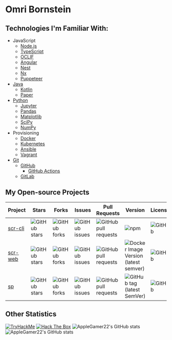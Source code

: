 # Omri Bornstein
## Technologies I'm Familiar With:
* JavaScript
  * [Node.js](https://nodejs.org/)
  * [TypeScript](https://typescriptlang.org/)
  * [OCLIF](https://oclif.io/)
  * [Angular](https://angular.io/)
  * [Nest](https://nestjs.com/)
  * [Nx](https://nx.dev/)
  * [Puppeteer](https://pptr.dev/)
* [Java](https://openjdk.java.net/)
  * [Kotlin](https://kotlinlang.org/)
  * [Paper](https://papermc.io/)
* [Python](https://python.org/)
  * [Jupyter](https://jupyter.org/)
  * [Pandas](https://pandas.pydata.org/)
  * [Matplotlib](https://matplotlib.org/)
  * [SciPy](https://scipy.org/)
  * [NumPy](https://numpy.org/)
* Provisioning
  * [Docker](http://docker.com/)
  * [Kubernetes](https://kubernetes.io/)
  * [Ansible](https://ansible.com/)
  * [Vagrant](https://vagrantup.com/)
* [Git](https://git-scm.com/)
  * [GitHub](https://github.com/)
    * [GitHub Actions](https://github.com/features/actions)
  * [GitLab](https://gitlab.com/)

## My Open-source Projects
Project|Stars|Forks|Issues|Pull Requests|Version|License
-|-|-|-|-|-|-
[scr-cli](https://github.com/AppleGamer22/scr-cli)|![GitHub stars](https://img.shields.io/github/stars/AppleGamer22/scr-cli)|![GitHub forks](https://img.shields.io/github/forks/AppleGamer22/scr-cli)|![GitHub issues](https://img.shields.io/github/issues/AppleGamer22/scr-cli)|![GitHub pull requests](https://img.shields.io/github/issues-pr/AppleGamer22/scr-cli)|![npm](https://img.shields.io/npm/v/@applegamer22/scr-cli?logo=npm)|![GitHub](https://img.shields.io/github/license/AppleGamer22/scr-cli?logo=github)
[scr-web](https://github.com/AppleGamer22/scr-web)|![GitHub stars](https://img.shields.io/github/stars/AppleGamer22/scr-web)|![GitHub forks](https://img.shields.io/github/forks/AppleGamer22/scr-web)|![GitHub issues](https://img.shields.io/github/issues/AppleGamer22/scr-web)|![GitHub pull requests](https://img.shields.io/github/issues-pr/AppleGamer22/scr-web)|![Docker Image Version (latest semver)](https://img.shields.io/docker/v/applegamer22/scr-web?logo=docker)|![GitHub](https://img.shields.io/github/license/AppleGamer22/scr-web?logo=github)
[sp](https://github.com/AppleGamer22/sp)|![GitHub stars](https://img.shields.io/github/stars/AppleGamer22/sp)|![GitHub forks](https://img.shields.io/github/forks/AppleGamer22/sp)|![GitHub issues](https://img.shields.io/github/issues/AppleGamer22/sp)|![GitHub pull requests](https://img.shields.io/github/issues-pr/AppleGamer22/sp)|![GitHub tag (latest SemVer)](https://img.shields.io/github/v/tag/AppleGamer22/sp?label=version&logo=github)|![GitHub](https://img.shields.io/github/license/AppleGamer22/sp?logo=github)

## Other Statistics
[![TryHackMe](https://tryhackme-badges.s3.amazonaws.com/AppleGamer22.png)](https://tryhackme.com/p/AppleGamer22)
[![Hack The Box](https://www.hackthebox.eu/badge/image/529539)](https://app.hackthebox.eu/users/529539)
![AppleGamer22's GitHub stats](https://github-readme-stats.vercel.app/api?username=AppleGamer22&show_icons=true&theme=dark)
![AppleGamer22's GitHub stats](https://github-readme-stats.vercel.app/api/top-langs?username=AppleGamer22&show_icons=true&theme=dark)
